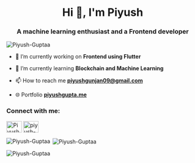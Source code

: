 <h1 align="center">Hi 👋, I'm Piyush</h1>
<h3 align="center">A machine learning enthusiast and a Frontend developer</h3>

<p align="left"> <img src="https://komarev.com/ghpvc/?username=Piyush-Guptaa&label=Profile%20views&color=0e75b6&style=flat" alt="Piyush-Guptaa" /> </p>

- 🔭 I’m currently working on **Frontend using Flutter**

- 🌱 I’m currently learning **Blockchain and Machine Learning**

- 📫 How to reach me **piyushgunjan09@gmail.com**

- 🌐 Portfolio <a href="[piyushgupta.me](https://piyushgupta.me/)"><b>piyushgupta.me</b></a>

<h3 align="left">Connect with me:</h3>
<p align="left">
<a href="https://twitter.com/Piyush_Guptaaa" target="blank"><img align="center" src="https://raw.githubusercontent.com/rahuldkjain/github-profile-readme-generator/master/src/images/icons/Social/twitter.svg" alt="Piyush_Guptaaa" height="30" width="40" /></a>
<a href="https://www.linkedin.com/in/piyush-gupta-09/" target="blank"><img align="center" src="https://raw.githubusercontent.com/rahuldkjain/github-profile-readme-generator/master/src/images/icons/Social/linked-in-alt.svg" alt="piyush-gupta-09" height="30" width="40" /></a>
</p>

<p><img align="left" src="https://github-readme-stats.vercel.app/api/top-langs?username=Piyush-Guptaa&show_icons=true&locale=en&layout=compact" alt="Piyush-Guptaa" /></p>

<p>&nbsp;<img align="center" src="https://github-readme-stats.vercel.app/api?username=Piyush-Guptaa&show_icons=true&locale=en" alt="Piyush-Guptaa" /></p>

<p><img align="center" src="https://github-readme-streak-stats.herokuapp.com/?user=Piyush-Guptaa&" alt="Piyush-Guptaa" /></p>

